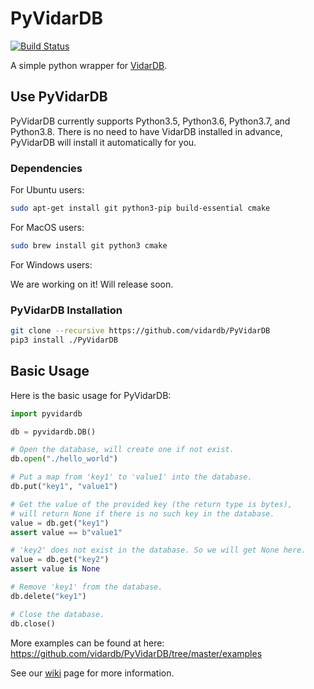 # PyVidarDB

[![Build Status](https://dev.azure.com/vidardb/PyVidarDB/_apis/build/status/vidardb.PyVidarDB?branchName=master)](https://dev.azure.com/vidardb/PyVidarDB/_build/latest?definitionId=1&branchName=master)

A simple python wrapper for [VidarDB](https://github.com/vidardb/vidardb-engine).

## Use PyVidarDB

PyVidarDB currently supports Python3.5, Python3.6, Python3.7, and Python3.8.
There is no need to have VidarDB installed in advance, PyVidarDB will install it automatically for you.

### Dependencies

For Ubuntu users:

```bash
sudo apt-get install git python3-pip build-essential cmake
```

For MacOS users:

```bash
sudo brew install git python3 cmake
```

For Windows users:

We are working on it! Will release soon.

### PyVidarDB Installation

```bash
git clone --recursive https://github.com/vidardb/PyVidarDB
pip3 install ./PyVidarDB
```

## Basic Usage

Here is the basic usage for PyVidarDB:

```python
import pyvidardb

db = pyvidardb.DB()

# Open the database, will create one if not exist.
db.open("./hello_world")

# Put a map from 'key1' to 'value1' into the database.
db.put("key1", "value1")

# Get the value of the provided key (the return type is bytes),
# will return None if there is no such key in the database.
value = db.get("key1")
assert value == b"value1"

# 'key2' does not exist in the database. So we will get None here.
value = db.get("key2")
assert value is None

# Remove 'key1' from the database.
db.delete("key1")

# Close the database.
db.close()
```

More examples can be found at here: https://github.com/vidardb/PyVidarDB/tree/master/examples 

See our [wiki](https://github.com/vidardb/PyVidarDB/wiki) page for more information.
